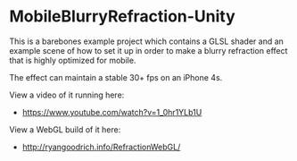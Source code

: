 # MobileBlurryRefraction-Unity

This is a barebones example project which contains a GLSL shader and an example scene of how to set it up in order to make a blurry refraction effect that is highly optimized for mobile.

The effect can maintain a stable 30+ fps on an iPhone 4s.

View a video of it running here:
- https://www.youtube.com/watch?v=1_0hr1YLb1U

View a WebGL build of it here:
- http://ryangoodrich.info/RefractionWebGL/
